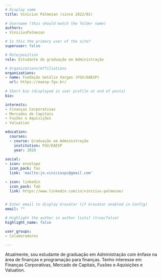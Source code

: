 ```yaml
---
# Display name
title: Vinicius Palmezan (since 2022/01)
 
# Username (this should match the folder name)
authors:
- ViniciusPalmezan

# Is this the primary user of the site?
superuser: false

# Role/position
role: Estudante de graduação em Administração

# Organizations/Affiliations
organizations:
- name: Fundação Getúlio Vargas (FGV/EAESP)
  url: https://eaesp.fgv.br/
  
# Short bio (displayed in user profile at end of posts)
bio:

interests:
- Finanças Corporativas
- Mercados de Capitais
- Fusões e Aquisições
- Valuation

education:
  courses:
  - course: Graduação em Administração
    institution: FGV/EAESP
    year: 2020
    
social:
- icon: envelope
  icon_pack: fas
  link: 'mailto:jo.viniciuspc@gmail.com'

- icon: linkedin
  icon_pack: fab
  link: https://www.linkedin.com/in/vinicius-palmezan/
  

# Enter email to display Gravatar (if Gravatar enabled in Config)
email: ""

# Highlight the author in author lists? (true/false)
highlight_name: false

user_groups:
- Colaboradores

---
```


Atualmente, sou estudante de graduação em Administração com ênfase na área de finanças e programação para finanças. Tenho interesse em Finanças Corporativas, Mercado de Capitais, Fusões e Aquisições e Valuation.

